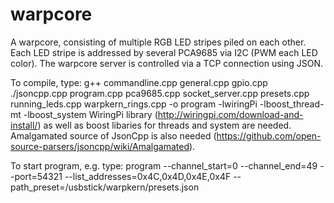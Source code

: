 # warpcore
A warpcore, consisting of multiple RGB LED stripes piled on each other. Each LED stripe is addressed by several PCA9685 via I2C (PWM each LED color). The warpcore server is controlled via a TCP connection using JSON.

To compile, type:
g++ commandline.cpp general.cpp gpio.cpp ./jsoncpp.cpp program.cpp pca9685.cpp socket_server.cpp presets.cpp running_leds.cpp warpkern_rings.cpp -o program -lwiringPi -lboost_thread-mt -lboost_system
WiringPi library (http://wiringpi.com/download-and-install/) as well as boost libaries for threads and system are needed.
Amalgamated source of JsonCpp is also needed (https://github.com/open-source-parsers/jsoncpp/wiki/Amalgamated).

To start program, e.g. type:
program --channel_start=0 --channel_end=49 --port=54321 --list_addresses=0x4C,0x4D,0x4E,0x4F --path_preset=/usbstick/warpkern/presets.json
